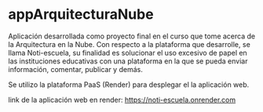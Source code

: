 # appArquitecturaNube
Aplicación desarrollada como proyecto final en el curso que tome acerca de la Arquitectura en la Nube. Con respecto a la plataforma que desarrolle, se llama Noti-escuela, su finalidad es solucionar el uso excesivo de papel en las instituciones educativas con una plataforma en la que se pueda enviar información, comentar, publicar y demás.

Se utilizo la plataforma PaaS (Render) para desplegar el la aplicación web.

link de la aplicación web en render: https://noti-escuela.onrender.com




